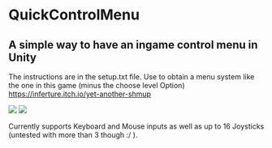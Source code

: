 # QuickControlMenu
## A simple way to have an ingame control menu in Unity

The instructions are in the setup.txt file.
Use to obtain a menu system like the one in this game (minus the choose level Option) https://inferture.itch.io/yet-another-shmup


![](https://i.ibb.co/FVxFHjg/Controller-Window.png) ![](https://media.giphy.com/media/gdSoz3rH4UiVIveXP0/giphy.gif)

Currently supports Keyboard and Mouse inputs as well as up to 16 Joysticks (untested with more than 3 though :/ ).
